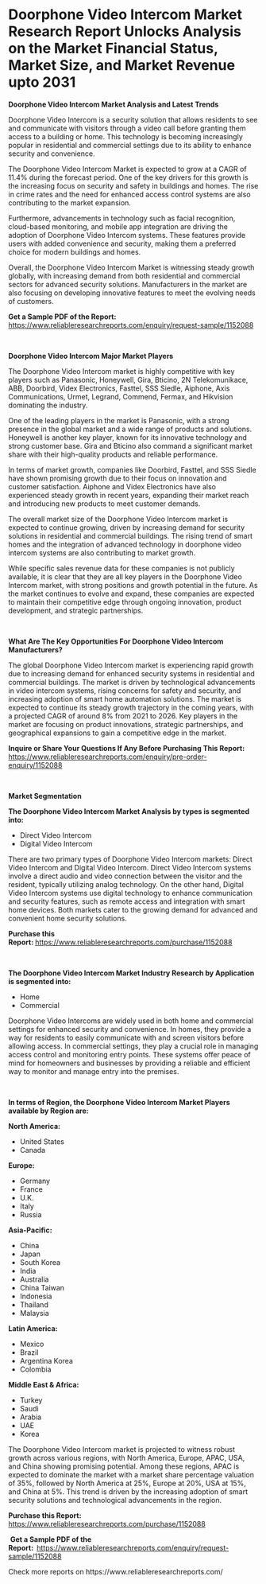 <p><h1>Doorphone Video Intercom Market Research Report Unlocks Analysis on the Market Financial Status, Market Size, and Market Revenue upto 2031</h1></p><p><strong>Doorphone Video Intercom Market Analysis and Latest Trends</strong></p>
<p><p>Doorphone Video Intercom is a security solution that allows residents to see and communicate with visitors through a video call before granting them access to a building or home. This technology is becoming increasingly popular in residential and commercial settings due to its ability to enhance security and convenience.</p><p>The Doorphone Video Intercom Market is expected to grow at a CAGR of 11.4% during the forecast period. One of the key drivers for this growth is the increasing focus on security and safety in buildings and homes. The rise in crime rates and the need for enhanced access control systems are also contributing to the market expansion.</p><p>Furthermore, advancements in technology such as facial recognition, cloud-based monitoring, and mobile app integration are driving the adoption of Doorphone Video Intercom systems. These features provide users with added convenience and security, making them a preferred choice for modern buildings and homes.</p><p>Overall, the Doorphone Video Intercom Market is witnessing steady growth globally, with increasing demand from both residential and commercial sectors for advanced security solutions. Manufacturers in the market are also focusing on developing innovative features to meet the evolving needs of customers.</p></p>
<p><strong>Get a Sample PDF of the Report:&nbsp;</strong> <a href="https://www.reliableresearchreports.com/enquiry/request-sample/1152088">https://www.reliableresearchreports.com/enquiry/request-sample/1152088</a></p>
<p>&nbsp;</p>
<p><strong>Doorphone Video Intercom Major Market Players</strong></p>
<p><p>The Doorphone Video Intercom market is highly competitive with key players such as Panasonic, Honeywell, Gira, Bticino, 2N Telekomunikace, ABB, Doorbird, Videx Electronics, Fasttel, SSS Siedle, Aiphone, Axis Communications, Urmet, Legrand, Commend, Fermax, and Hikvision dominating the industry. </p><p>One of the leading players in the market is Panasonic, with a strong presence in the global market and a wide range of products and solutions. Honeywell is another key player, known for its innovative technology and strong customer base. Gira and Bticino also command a significant market share with their high-quality products and reliable performance. </p><p>In terms of market growth, companies like Doorbird, Fasttel, and SSS Siedle have shown promising growth due to their focus on innovation and customer satisfaction. Aiphone and Videx Electronics have also experienced steady growth in recent years, expanding their market reach and introducing new products to meet customer demands.</p><p>The overall market size of the Doorphone Video Intercom market is expected to continue growing, driven by increasing demand for security solutions in residential and commercial buildings. The rising trend of smart homes and the integration of advanced technology in doorphone video intercom systems are also contributing to market growth.</p><p>While specific sales revenue data for these companies is not publicly available, it is clear that they are all key players in the Doorphone Video Intercom market, with strong positions and growth potential in the future. As the market continues to evolve and expand, these companies are expected to maintain their competitive edge through ongoing innovation, product development, and strategic partnerships.</p></p>
<p>&nbsp;</p>
<p><strong>What Are The Key Opportunities For Doorphone Video Intercom Manufacturers?</strong></p>
<p><p>The global Doorphone Video Intercom market is experiencing rapid growth due to increasing demand for enhanced security systems in residential and commercial buildings. The market is driven by technological advancements in video intercom systems, rising concerns for safety and security, and increasing adoption of smart home automation solutions. The market is expected to continue its steady growth trajectory in the coming years, with a projected CAGR of around 8% from 2021 to 2026. Key players in the market are focusing on product innovations, strategic partnerships, and geographical expansions to gain a competitive edge in the market.</p></p>
<p><strong>Inquire or Share Your Questions If Any Before Purchasing This Report:</strong> <a href="https://www.reliableresearchreports.com/enquiry/pre-order-enquiry/1152088">https://www.reliableresearchreports.com/enquiry/pre-order-enquiry/1152088</a></p>
<p>&nbsp;</p>
<p><strong>Market Segmentation</strong></p>
<p><strong>The Doorphone Video Intercom Market Analysis by types is segmented into:</strong></p>
<p><ul><li>Direct Video Intercom</li><li>Digital Video Intercom</li></ul></p>
<p><p>There are two primary types of Doorphone Video Intercom markets: Direct Video Intercom and Digital Video Intercom. Direct Video Intercom systems involve a direct audio and video connection between the visitor and the resident, typically utilizing analog technology. On the other hand, Digital Video Intercom systems use digital technology to enhance communication and security features, such as remote access and integration with smart home devices. Both markets cater to the growing demand for advanced and convenient home security solutions.</p></p>
<p><strong>Purchase this Report:&nbsp;</strong><a href="https://www.reliableresearchreports.com/purchase/1152088">https://www.reliableresearchreports.com/purchase/1152088</a></p>
<p>&nbsp;</p>
<p><strong>The Doorphone Video Intercom Market Industry Research by Application is segmented into:</strong></p>
<p><ul><li>Home</li><li>Commercial</li></ul></p>
<p><p>Doorphone Video Intercoms are widely used in both home and commercial settings for enhanced security and convenience. In homes, they provide a way for residents to easily communicate with and screen visitors before allowing access. In commercial settings, they play a crucial role in managing access control and monitoring entry points. These systems offer peace of mind for homeowners and businesses by providing a reliable and efficient way to monitor and manage entry into the premises.</p></p>
<p>&nbsp;</p>
<p><strong>In terms of Region, the Doorphone Video Intercom Market Players available by Region are:</strong></p>
<p>
    <p> <strong> North America: </strong>
        <ul>
            <li>United States</li>
            <li>Canada</li>
        </ul>
        </p> 
    <p> <strong> Europe: </strong>
        <ul>
            <li>Germany</li>
            <li>France</li>
            <li>U.K.</li>
            <li>Italy</li>
            <li>Russia</li>
        </ul>
        </p> 
    <p> <strong> Asia-Pacific: </strong>
        <ul>
            <li>China</li>
            <li>Japan</li>
            <li>South Korea</li>
            <li>India</li>
            <li>Australia</li>
            <li>China Taiwan</li>
            <li>Indonesia</li>
            <li>Thailand</li>
            <li>Malaysia</li>
        </ul>
        </p> 
    <p> <strong> Latin America: </strong>
        <ul>
            <li>Mexico</li>
            <li>Brazil</li>
            <li>Argentina Korea</li>
            <li>Colombia</li>
        </ul>
        </p> 
    <p> <strong> Middle East & Africa: </strong>
        <ul>
            <li>Turkey</li>
            <li>Saudi</li>
            <li>Arabia</li>
            <li>UAE</li>
            <li>Korea</li>
        </ul>
    </p>
    </p>
<p><p>The Doorphone Video Intercom market is projected to witness robust growth across various regions, with North America, Europe, APAC, USA, and China showing promising potential. Among these regions, APAC is expected to dominate the market with a market share percentage valuation of 35%, followed by North America at 25%, Europe at 20%, USA at 15%, and China at 5%. This trend is driven by the increasing adoption of smart security solutions and technological advancements in the region.</p></p>
<p><strong>Purchase this Report: </strong><a href="https://www.reliableresearchreports.com/purchase/1152088">https://www.reliableresearchreports.com/purchase/1152088</a></p>
<p>&nbsp;<strong>Get a Sample PDF of the Report:&nbsp;&nbsp;</strong><a href="https://www.reliableresearchreports.com/enquiry/request-sample/1152088">https://www.reliableresearchreports.com/enquiry/request-sample/1152088</a></p>
<p><strong></strong></p>
<p>Check more reports on https://www.reliableresearchreports.com/</p>